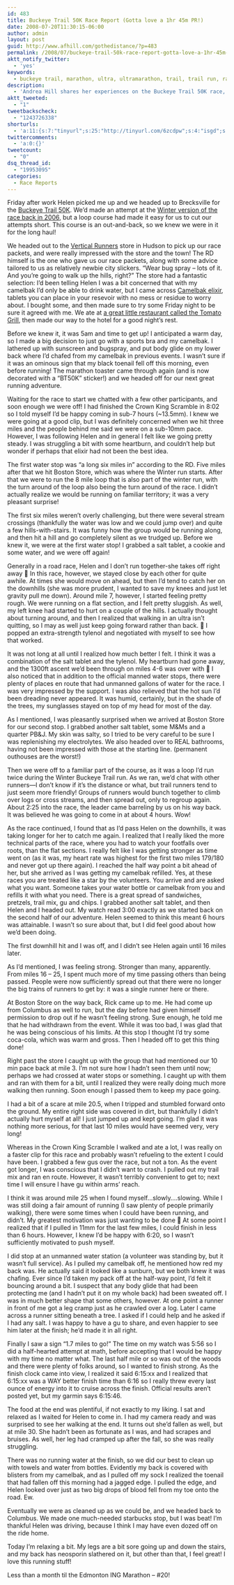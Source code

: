 ```yaml
---
id: 483
title: Buckeye Trail 50K Race Report (Gotta love a 1hr 45m PR!)
date: 2008-07-20T11:30:15-06:00
author: admin
layout: post
guid: http://www.afhill.com/gothedistance/?p=483
permalink: /2008/07/buckeye-trail-50k-race-report-gotta-love-a-1hr-45m-pr/
aktt_notify_twitter:
  - 'yes'
keywords:
  - buckeye trail, marathon, ultra, ultramarathon, trail, trail run, race, run, 50k, cleveland
description:
  - 'Andrea Hill shares her experiences on the Buckeye Trail 50K race, July 19, 2008. '
aktt_tweeted:
  - "1"
tweetbackscheck:
  - "1243726338"
shorturls:
  - 'a:11:{s:7:"tinyurl";s:25:"http://tinyurl.com/6zcdpw";s:4:"isgd";s:17:"http://is.gd/fffr";s:5:"bitly";s:18:"http://bit.ly/IYNH";s:5:"snipr";s:22:"http://snipr.com/9rn6n";s:5:"snurl";s:22:"http://snurl.com/9rn6n";s:7:"snipurl";s:24:"http://snipurl.com/9rn6n";s:4:"trim";s:17:"http://tr.im/423m";s:5:"adjix";s:207:"(10 Jan 2008 temporary restriction: API requires valid partnerID or partnerEmail key in request. Contact us if this affects you.) Invalid Adjix request. API documentation @ http://web.adjix.com/AdjixAPI.html";s:4:"advu";s:203:"(10 Jan 2008 temporary restriction: API requires valid partnerID or partnerEmail key in request. Contact us if this affects you.) Invalid Adjix request. API documentation @ http://web.ad.vu/AdjixAPI.html";s:4:"zima";s:19:"http://zi.ma/942b65";s:9:"permalink";s:98:"http://www.afhill.com/gothedistance/2008/07/buckeye-trail-50k-race-report-gotta-love-a-1hr-45m-pr/";}'
twittercomments:
  - 'a:0:{}'
tweetcount:
  - "0"
dsq_thread_id:
  - "19953095"
categories:
  - Race Reports
---
```

Friday after work Helen picked me up and we headed up to Brecksville for the [Buckeye Trail 50K](http://www.buckeyetrail50k.com/bt50k.html). We&#8217;d made an attempt at the [Winter version of the race back in 2006](http://www.afhill.com/gothedistance/2006/01/buckeye-trail-race-report/), but a loop course had made it easy for us to cut our attempts short. This course is an out-and-back, so we knew we were in it for the long haul!

We headed out to the [Vertical Runners](http://www.verticalrunner.com/) store in Hudson to pick up our race packets, and were really impressed with the store and the town! The RD himself is the one who gave us our race packets, along with some advice tailored to us as relatively newbie city slickers. &#8220;Wear bug spray &#8211; lots of it. And you&#8217;re going to walk up the hills, right?&#8221; The store had a fantastic selection: I&#8217;d been telling Helen I was a bit concerned that with my camelbak I&#8217;d only be able to drink water, but I came across [Camelbak elixir](http://www.thefinalsprint.com/2007/05/tfs-review-camelbak-elixir-electrolyte-tablets/), tablets you can place in your resevoir with no mess or residue to worry about. I bought some, and then made sure to try some Friday night to be sure it agreed with me. We ate at [a great little restaurant called the Tomato Grill](http://www.dagneses.com/TomatoGrill/TGhome.htm), then made our way to the hotel for a good night&#8217;s rest.

Before we knew it, it was 5am and time to get up! I anticipated a warm day, so I made a big decision to just go with a sports bra and my camelbak. I lathered up with sunscreen and bugspray, and put body glide on my lower back where I&#8217;d chafed from my camelbak in previous events. I wasn&#8217;t sure if it was an ominous sign that my black toenail fell off this morning, even before running! The marathon toaster came through again (and is now decorated with a &#8220;BT50K&#8221; sticker!) and we headed off for our next great running adventure.

Waiting for the race to start we chatted with a few other participants, and soon enough we were off! I had finished the Crown King Scramble in 8:02 so I told myself I&#8217;d be happy coming in sub-7 hours (~13.5mm). I knew we were going at a good clip, but I was definitely concerned when we hit three miles and the people behind me said we were on a sub-10mm pace. However, I was following Helen and in general I felt like we going pretty steady. I was struggling a bit with some heartburn, and couldn&#8217;t help but wonder if perhaps that elixir had not been the best idea. 

The first water stop was &#8220;a long six miles in&#8221; according to the RD. Five miles after that we hit Boston Store, which was where the Winter run starts. After that we were to run the 8 mile loop that is also part of the winter run, with the turn around of the loop also being the turn around of the race. I didn&#8217;t actually realize we would be running on familiar territory; it was a very pleasant surprise!

The first six miles weren&#8217;t overly challenging, but there were several stream crossings (thankfully the water was low and we could jump over) and quite a few hills-with-stairs. It was funny how the group would be running along, and then hit a hill and go completely silent as we trudged up. Before we knew it, we were at the first water stop! I grabbed a salt tablet, a cookie and some water, and we were off again!

Generally in a road race, Helen and I don&#8217;t run together-she takes off right away 🙂 In this race, however, we stayed close by each other for quite awhile. At times she would move on ahead, but then I&#8217;d tend to catch her on the downhills (she was more prudent, I wanted to save my knees and just let gravity pull me down). Around mile 7, however, I started feeling pretty rough. We were running on a flat section, and I felt pretty sluggish. As well, my left knee had started to hurt on a couple of the hills. I actually thought about turning around, and then I realized that walking in an ultra isn&#8217;t quitting, so I may as well just keep going forward rather than back. 🙂 I popped an extra-strength tylenol and negotiated with myself to see how that worked. 

It was not long at all until I realized how much better I felt. I think it was a combination of the salt tablet and the tylenol. My heartburn had gone away, and the 1300ft ascent we&#8217;d been through on miles 4-6 was over with 🙂 I also noticed that in addition to the official manned water stops, there were plenty of places en route that had unmanned gallons of water for the race. I was very impressed by the support. I was also relieved that the hot sun I&#8217;d been dreading never appeared. It was humid, certainly, but in the shade of the trees, my sunglasses stayed on top of my head for most of the day. 

As I mentioned, I was pleasantly surprised when we arrived at Boston Store for our second stop. I grabbed another salt tablet, some M&Ms and a quarter PB&J. My skin was salty, so I tried to be very careful to be sure I was replenishing my electrolytes. We also headed over to REAL bathrooms, having not been impressed with those at the starting line. (permanent outhouses are the worst!) 

Then we were off to a familiar part of the course, as it was a loop I&#8217;d run twice during the Winter Buckeye Trail run. As we ran, we&#8217;d chat with other runners&mdash;I don&#8217;t know if it&#8217;s the distance or what, but trail runners tend to just seem more friendly! Groups of runners would bunch together to climb over logs or cross streams, and then spread out, only to regroup again. About 2:25 into the race, the leader came barreling by us on his way back. It was believed he was going to come in at about 4 hours. Wow! 

As the race continued, I found that as I&#8217;d pass Helen on the downhills, it was taking longer for her to catch me again. I realized that I really liked the more technical parts of the race, where you had to watch your footfalls over roots, than the flat sections. I really felt like I was getting stronger as time went on (as it was, my heart rate was highest for the first two miles 179/180 and never got up there again). I reached the half way point a bit ahead of her, but she arrived as I was getting my camelbak refilled. Yes, at these races you are treated like a star by the volunteers. You arrive and are asked what you want. Someone takes your water bottle or camelbak from you and refills it with what you need. There is a great spread of sandwiches, pretzels, trail mix, gu and chips. I grabbed another salt tablet, and then Helen and I headed out. My watch read 3:00 exactly as we started back on the second half of our adventure. Helen seemed to think this meant 6 hours was attainable. I wasn&#8217;t so sure about that, but I did feel good about how we&#8217;d been doing. 

The first downhill hit and I was off, and I didn&#8217;t see Helen again until 16 miles later.

As I&#8217;d mentioned, I was feeling strong. Stronger than many, apparently. From miles 16 &#8211; 25, I spent much more of my time passing others than being passed. People were now sufficiently spread out that there were no longer the big trains of runners to get by: it was a single runner here or there. 

At Boston Store on the way back, Rick came up to me. He had come up from Columbus as well to run, but the day before had given himself permission to drop out if he wasn&#8217;t feeling strong. Sure enough, he told me that he had withdrawn from the event. While it was too bad, I was glad that he was being conscious of his limits. At this stop I thought I&#8217;d try some coca-cola, which was warm and gross. Then I headed off to get this thing done!

Right past the store I caught up with the group that had mentioned our 10 min pace back at mile 3. I&#8217;m not sure how I hadn&#8217;t seen them until now; perhaps we had crossed at water stops or something. I caught up with them and ran with them for a bit, until I realized they were really doing much more walking then running. Soon enough I passed them to keep my pace going. 

I had a bit of a scare at mile 20.5, when I tripped and stumbled forward onto the ground. My entire right side was covered in dirt, but thankfully I didn&#8217;t actually hurt myself at all! I just jumped up and kept going. I&#8217;m glad it was nothing more serious, for that last 10 miles would have seemed very, very long! 

Whereas in the Crown King Scramble I walked and ate a lot, I was really on a faster clip for this race and probably wasn&#8217;t refueling to the extent I could have been. I grabbed a few gus over the race, but not a ton. As the event got longer, I was conscious that I didn&#8217;t want to crash. I pulled out my trail mix and ran en route. However, it wasn&#8217;t terribly convenient to get to; next time I will ensure I have gu within arms&#8217; reach. 

I think it was around mile 25 when I found myself&#8230;slowly&#8230;.slowing. While I was still doing a fair amount of running (I saw plenty of people primarily walking), there were some times when I could have been running, and didn&#8217;t. My greatest motivation was just wanting to be done 🙂 At some point I realized that if I pulled in 11mm for the last few miles, I could finish in less than 6 hours. However, I knew I&#8217;d be happy with 6:20, so I wasn&#8217;t sufficiently motivated to push myself. 

I did stop at an unmanned water station (a volunteer was standing by, but it wasn&#8217;t full service). As I pulled my camelbak off, he mentioned how red my back was. He actually said it looked like a sunburn, but we both knew it was chafing. Ever since I&#8217;d taken my pack off at the half-way point, I&#8217;d felt it bouncing around a bit. I suspect that any body glide that had been protecting me (and I hadn&#8217;t put it on my whole back) had been sweated off. I was in much better shape that some others, however. At one point a runner in front of me got a leg cramp just as he crawled over a log. Later I came across a runner sitting beneath a tree. I asked if I could help and he asked if I had any salt. I was happy to have a gu to share, and even happier to see him later at the finish; he&#8217;d made it in all right. 

Finally I saw a sign &#8220;1.7 miles to go!&#8221; The time on my watch was 5:56 so I did a half-hearted attempt at math, before accepting that I would be happy with my time no matter what. The last half mile or so was out of the woods and there were plenty of folks around, so I wanted to finish strong. As the finish clock came into view, I realized it said 6:15:xx and I realized that 6:15:xx was a WAY better finish time than 6:16 so I really threw every last ounce of energy into it to cruise across the finish. Official results aren&#8217;t posted yet, but my garmin says 6:15:46.

The food at the end was plentiful, if not exactly to my liking. I sat and relaxed as I waited for Helen to come in. I had my camera ready and was surprised to see her walking at the end. It turns out she&#8217;d fallen as well, but at mile 30. She hadn&#8217;t been as fortunate as I was, and had scrapes and bruises. As well, her leg had cramped up after the fall, so she was really struggling. 

There was no running water at the finish, so we did our best to clean up with towels and water from bottles. Evidently my back is covered with blisters from my camelbak, and as I pulled off my sock I realized the toenail that had fallen off this morning had a jagged edge. I pulled the edge, and Helen looked over just as two big drops of blood fell from my toe onto the road. Ew.

Eventually we were as cleaned up as we could be, and we headed back to Columbus. We made one much-needed starbucks stop, but I was beat! I&#8217;m thankful Helen was driving, because I think I may have even dozed off on the ride home. 

Today I&#8217;m relaxing a bit. My legs are a bit sore going up and down the stairs, and my back has neosporin slathered on it, but other than that, I feel great! I love this running stuff! 

Less than a month til the Edmonton ING Marathon &#8211; #20!
